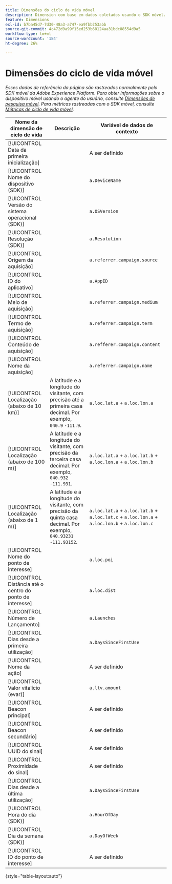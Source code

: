 ```yaml
---
title: Dimensões do ciclo de vida móvel
description: Dimension com base em dados coletados usando o SDK móvel.
feature: Dimensions
exl-id: b7ba45d7-7d30-48a3-a747-ea9fbb253abb
source-git-commit: 4c472d9a99f15ed253b68124aa31bdc88554d9a5
workflow-type: tm+mt
source-wordcount: '184'
ht-degree: 26%

---
```


# Dimensões do ciclo de vida móvel

*Esses dados de referência da página são rastreados normalmente pelo SDK móvel da Adobe Experience Platform. Para obter informações sobre o dispositivo móvel usando o agente do usuário, consulte [Dimensões de pesquisa móvel](mobile-dimensions.md). Para métricas rastreadas com o SDK móvel, consulte [Métricas de ciclo de vida móvel](../metrics/lifecycle-metrics.md).*

| Nome da dimensão de ciclo de vida | Descrição | Variável de dados de contexto |
| --- | --- | --- |
| [!UICONTROL Data da primeira inicialização] | | A ser definido |
| [!UICONTROL Nome do dispositivo (SDK)] | | `a.DeviceName` |
| [!UICONTROL Versão do sistema operacional (SDK)] | | `a.OSVersion` |
| [!UICONTROL Resolução (SDK)] | | `a.Resolution` |
| [!UICONTROL Origem da aquisição] | | `a.referrer.campaign.source` |
| [!UICONTROL ID do aplicativo] | | `a.AppID` |
| [!UICONTROL Meio de aquisição] | | `a.referrer.campaign.medium` |
| [!UICONTROL Termo de aquisição] | | `a.referrer.campaign.term` |
| [!UICONTROL Conteúdo de aquisição] | | `a.refferer.campaign.content` |
| [!UICONTROL Nome da aquisição] | | `a.referrer.campaign.name` |
| [!UICONTROL Localização (abaixo de 10 km)] | A latitude e a longitude do visitante, com precisão até a primeira casa decimal. Por exemplo, `040.9` `-111.9`. | `a.loc.lat.a` + `a.loc.lon.a` |
| [!UICONTROL Localização (abaixo de 100 m)] | A latitude e a longitude do visitante, com precisão da terceira casa decimal. Por exemplo, `040.932` `-111.931`. | `a.loc.lat.a` + `a.loc.lat.b` + `a.loc.lon.a` + `a.loc.lon.b` |
| [!UICONTROL Localização (abaixo de 1 m)] | A latitude e a longitude do visitante, com precisão da quinta casa decimal. Por exemplo, `040.93231` `-111.93152`. | `a.loc.lat.a` + `a.loc.lat.b` + `a.loc.lat.c` + `a.loc.lon.a` + `a.loc.lon.b` + `a.loc.lon.c` |
| [!UICONTROL Nome do ponto de interesse] | | `a.loc.poi` |
| [!UICONTROL Distância até o centro do ponto de interesse] | | `a.loc.dist` |
| [!UICONTROL Número de Lançamento] | | `a.Launches` |
| [!UICONTROL Dias desde a primeira utilização] | | `a.DaysSinceFirstUse` |
| [!UICONTROL Nome da ação] | | A ser definido |
| [!UICONTROL Valor vitalício (evar)] | | `a.ltv.amount` |
| [!UICONTROL Beacon principal] | | A ser definido |
| [!UICONTROL Beacon secundário] | | A ser definido |
| [!UICONTROL UUID do sinal] | | A ser definido |
| [!UICONTROL Proximidade do sinal] | | A ser definido |
| [!UICONTROL Dias desde a última utilização] | | `a.DaysSinceFirstUse` |
| [!UICONTROL Hora do dia (SDK)] | | `a.HourOfDay` |
| [!UICONTROL Dia da semana (SDK)] | | `a.DayOfWeek` |
| [!UICONTROL ID do ponto de interesse] | | A ser definido |

{style="table-layout:auto"}

<!-- Missing: Install Date -->
